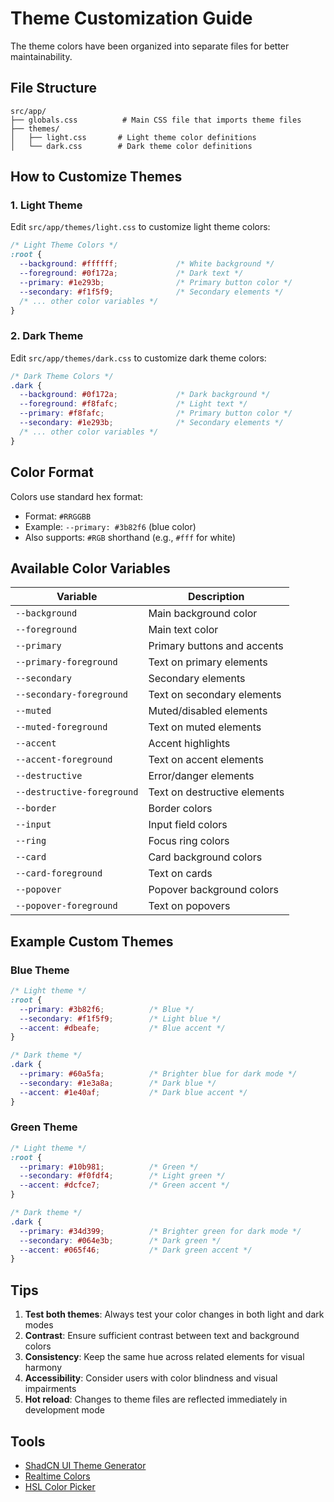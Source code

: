 # Theme Customization Guide

The theme colors have been organized into separate files for better maintainability.

## File Structure

```
src/app/
├── globals.css          # Main CSS file that imports theme files
├── themes/
│   ├── light.css       # Light theme color definitions
│   └── dark.css        # Dark theme color definitions
```

## How to Customize Themes

### 1. Light Theme
Edit `src/app/themes/light.css` to customize light theme colors:

```css
/* Light Theme Colors */
:root {
  --background: #ffffff;             /* White background */
  --foreground: #0f172a;             /* Dark text */
  --primary: #1e293b;                /* Primary button color */
  --secondary: #f1f5f9;              /* Secondary elements */
  /* ... other color variables */
}
```

### 2. Dark Theme
Edit `src/app/themes/dark.css` to customize dark theme colors:

```css
/* Dark Theme Colors */
.dark {
  --background: #0f172a;             /* Dark background */
  --foreground: #f8fafc;             /* Light text */
  --primary: #f8fafc;                /* Primary button color */
  --secondary: #1e293b;              /* Secondary elements */
  /* ... other color variables */
}
```

## Color Format

Colors use standard hex format:
- Format: `#RRGGBB`
- Example: `--primary: #3b82f6` (blue color)
- Also supports: `#RGB` shorthand (e.g., `#fff` for white)

## Available Color Variables

| Variable | Description |
|----------|-------------|
| `--background` | Main background color |
| `--foreground` | Main text color |
| `--primary` | Primary buttons and accents |
| `--primary-foreground` | Text on primary elements |
| `--secondary` | Secondary elements |
| `--secondary-foreground` | Text on secondary elements |
| `--muted` | Muted/disabled elements |
| `--muted-foreground` | Text on muted elements |
| `--accent` | Accent highlights |
| `--accent-foreground` | Text on accent elements |
| `--destructive` | Error/danger elements |
| `--destructive-foreground` | Text on destructive elements |
| `--border` | Border colors |
| `--input` | Input field colors |
| `--ring` | Focus ring colors |
| `--card` | Card background colors |
| `--card-foreground` | Text on cards |
| `--popover` | Popover background colors |
| `--popover-foreground` | Text on popovers |

## Example Custom Themes

### Blue Theme
```css
/* Light theme */
:root {
  --primary: #3b82f6;          /* Blue */
  --secondary: #f1f5f9;        /* Light blue */
  --accent: #dbeafe;           /* Blue accent */
}

/* Dark theme */
.dark {
  --primary: #60a5fa;          /* Brighter blue for dark mode */
  --secondary: #1e3a8a;        /* Dark blue */
  --accent: #1e40af;           /* Dark blue accent */
}
```

### Green Theme
```css
/* Light theme */
:root {
  --primary: #10b981;          /* Green */
  --secondary: #f0fdf4;        /* Light green */
  --accent: #dcfce7;           /* Green accent */
}

/* Dark theme */
.dark {
  --primary: #34d399;          /* Brighter green for dark mode */
  --secondary: #064e3b;        /* Dark green */
  --accent: #065f46;           /* Dark green accent */
}
```

## Tips

1. **Test both themes**: Always test your color changes in both light and dark modes
2. **Contrast**: Ensure sufficient contrast between text and background colors
3. **Consistency**: Keep the same hue across related elements for visual harmony
4. **Accessibility**: Consider users with color blindness and visual impairments
5. **Hot reload**: Changes to theme files are reflected immediately in development mode

## Tools

- [ShadCN UI Theme Generator](https://ui.shadcn.com/themes)
- [Realtime Colors](https://realtimecolors.com/)
- [HSL Color Picker](https://hslpicker.com/)